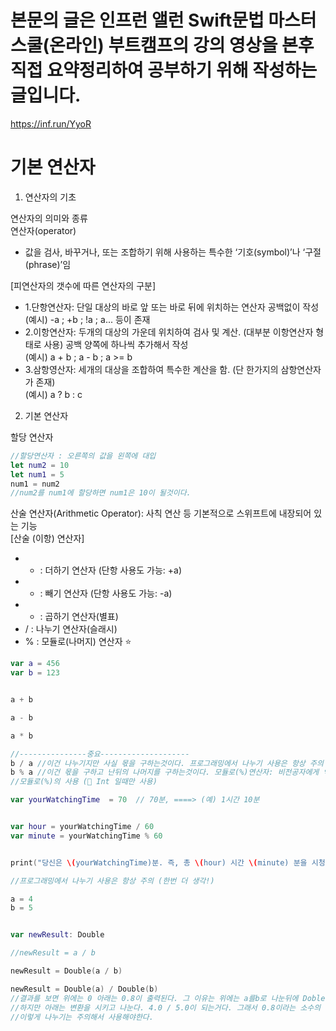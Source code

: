 # 본문의 글은 인프런 앨런 Swift문법 마스터 스쿨(온라인) 부트캠프의 강의 영상을 본후 직접 요약정리하여 공부하기 위해 작성하는 글입니다.
https://inf.run/YyoR

# 기본 연산자

1. 연산자의 기초

연산자의 의미와 종류    
 연산자(operator)    
 - 값을 검사, 바꾸거나, 또는 조합하기 위해 사용하는 특수한 ‘기호(symbol)’나 ‘구절(phrase)’임    
      
 [피연산자의 갯수에 따른 연산자의 구분]    
 - 1.단항연산자: 단일 대상의 바로 앞 또는 바로 뒤에 위치하는 연산자 공백없이 작성     
     (예시) -a ; +b ; !a ; a... 등이 존재    
 - 2.이항연산자: 두개의 대상의 가운데 위치하여 검사 및 계산. (대부분 이항연산자 형태로 사용) 공백 양쪽에 하나씩 추가해서 작성    
     (예시) a + b ; a - b ; a >= b     
 - 3.삼항영산자: 세개의 대상을 조합하여 특수한 계산을 함. (단 한가지의 삼항연산자가 존재)    
     (예시) a ? b : c     

2. 기본 연산자

할당 연산자   
```swift
//할당연산자 : 오른쪽의 값을 왼쪽에 대입
let num2 = 10
let num1 = 5
num1 = num2
//num2를 num1에 할당하면 num1은 10이 될것이다.
```
산술 연산자(Arithmetic Operator): 사칙 연산 등 기본적으로 스위프트에 내장되어 있는 기능   
 [산술 (이항) 연산자]    
 - + : 더하기 연산자      (단항 사용도 가능: +a)    
 - - : 빼기 연산자       (단항 사용도 가능: -a)     
 - * : 곱하기 연산자(별표)   
 - / : 나누기 연산자(슬래시)   
 - % : 모듈로(나머지) 연산자 ⭐️   

```swift
var a = 456
var b = 123


a + b

a - b

a * b

//---------------중요--------------------
b / a //이건 나누기지만 사실 몫을 구하는것이다. 프로그래밍에서 나누기 사용은 항상 주의 (한번 더 생각!)
b % a //이건 몫을 구하고 난뒤의 나머지를 구하는것이다. 모듈로(%)연산자: 비전공자에게 익숙하지 않지만, 정말 많이 사용하는 개념 ⭐️
//모듈로(%)의 사용 (🔸 Int 일때만 사용)

var yourWatchingTime  = 70  // 70분, ====> (예) 1시간 10분


var hour = yourWatchingTime / 60
var minute = yourWatchingTime % 60


print("당신은 \(yourWatchingTime)분. 즉, 총 \(hour) 시간 \(minute) 분을 시청 하셨습니다.")

//프로그래밍에서 나누기 사용은 항상 주의 (한번 더 생각!)

a = 4
b = 5


var newResult: Double

//newResult = a / b

newResult = Double(a / b)

newResult = Double(a) / Double(b)
//결과를 보면 위에는 0 아래는 0.8이 출력된다. 그 이유는 위에는 a를b로 나눈뒤에 Doble로 타입변환을 시킨것이다. 4/5는 0이니 변환해봐야 0이다
//하지만 아래는 변환을 시키고 나눈다. 4.0 / 5.0이 되는거다. 그래서 0.8이라는 소수의 값이나오게되는것
//이렇게 나누기는 주의해서 사용해야한다.
```

